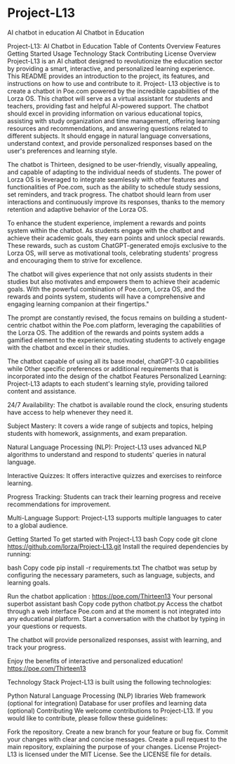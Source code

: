 # Project-L13
AI chatbot in education
AI Chatbot in Education

Project-L13: AI Chatbot in Education
Table of Contents
Overview
Features
Getting Started
Usage
Technology Stack
Contributing
License
Overview
Project-L13 is an AI chatbot designed to revolutionize the education sector by providing a smart, interactive, and personalized learning experience. This README provides an introduction to the project, its features, and instructions on how to use and contribute to it.
Project- L13 objective is to create a chatbot in Poe.com powered by the incredible capabilities of the Lorza OS. This chatbot will serve as a virtual assistant for students and teachers, providing fast and helpful AI-powered support. The chatbot should excel in providing information on various educational topics, assisting with study organization and time management, offering learning resources and recommendations, and answering questions related to different subjects. It should engage in natural language conversations, understand context, and provide personalized responses based on the user's preferences and learning style.

The chatbot is Thirteen, designed to be user-friendly, visually appealing, and capable of adapting to the individual needs of students. The power of Lorza OS is leveraged to integrate seamlessly with other features and functionalities of Poe.com, such as the ability to schedule study sessions, set reminders, and track progress. The chatbot should learn from user interactions and continuously improve its responses, thanks to the memory retention and adaptive behavior of the Lorza OS.

To enhance the student experience, implement a rewards and points system within the chatbot. As students engage with the chatbot and achieve their academic goals, they earn points and unlock special rewards. These rewards, such as custom ChatGPT-generated emojis exclusive to the Lorza OS, will serve as motivational tools, celebrating students' progress and encouraging them to strive for excellence.

The chatbot will gives experience that not only assists students in their studies but also motivates and empowers them to achieve their academic goals. With the powerful combination of Poe.com, Lorza OS, and the rewards and points system, students will have a comprehensive and engaging learning companion at their fingertips."

The prompt are constantly revised, the focus remains on building a student-centric chatbot within the Poe.com platform, leveraging the capabilities of the Lorza OS. The addition of the rewards and points system adds a gamified element to the experience, motivating students to actively engage with the chatbot and excel in their studies.

The chatbot capable of using all its base model, chatGPT-3.0 capabilities while Other specific preferences or additional requirements that is incorporated into the design of the chatbot
Features
Personalized Learning: Project-L13 adapts to each student's learning style, providing tailored content and assistance.

24/7 Availability: The chatbot is available round the clock, ensuring students have access to help whenever they need it.

Subject Mastery: It covers a wide range of subjects and topics, helping students with homework, assignments, and exam preparation.

Natural Language Processing (NLP): Project-L13 uses advanced NLP algorithms to understand and respond to students' queries in natural language.

Interactive Quizzes: It offers interactive quizzes and exercises to reinforce learning.

Progress Tracking: Students can track their learning progress and receive recommendations for improvement.

Multi-Language Support: Project-L13 supports multiple languages to cater to a global audience.

Getting Started
To get started with Project-L13
bash
Copy code
git clone https://github.com/lorza/Project-L13.git
Install the required dependencies by running:

bash
Copy code
pip install -r requirements.txt
The chatbot was setup by configuring the necessary parameters, such as language, subjects, and learning goals.

Run the chatbot application :
https://poe.com/Thirteen13
Your personal superbot assistant 
bash
Copy code
python chatbot.py
Access the chatbot through a web interface Poe.com and at the moment is not integrated into any educational platform.
Start a conversation with the chatbot by typing in your questions or requests.

The chatbot will provide personalized responses, assist with learning, and track your progress.

Enjoy the benefits of interactive and personalized education!
https://poe.com/Thirteen13

Technology Stack
Project-L13 is built using the following technologies:

Python
Natural Language Processing (NLP) libraries
Web framework (optional for integration)
Database for user profiles and learning data (optional)
Contributing
We welcome contributions to Project-L13. If you would like to contribute, please follow these guidelines:

Fork the repository.
Create a new branch for your feature or bug fix.
Commit your changes with clear and concise messages.
Create a pull request to the main repository, explaining the purpose of your changes.
License
Project-L13 is licensed under the MIT License. See the LICENSE file for details.

